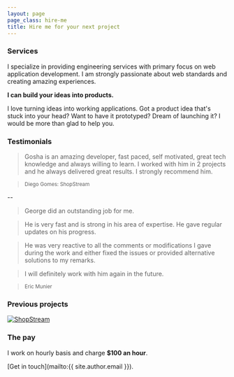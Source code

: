 ```yaml
---
layout: page
page_class: hire-me
title: Hire me for your next project
--- 
```


### Services

I specialize in providing engineering services with primary focus on web
application development. I am strongly passionate about web standards
and creating amazing experiences.

**I can build your ideas into products.**

I love turning ideas into working applications. Got a product idea
that's stuck into your head? Want to have it prototyped?  Dream of
launching it? I would be more than glad to help you.

### Testimonials

> Gosha is an amazing developer, fast paced, self motivated, great tech
> knowledge and always willing to learn. I worked with him in 2 projects
> and he always delivered great results. I strongly recommend him.

> <small>Diego Gomes: ShopStream</small>

--

> George did an outstanding job for me.

> He is very fast and is strong in his area of expertise.
> He gave regular updates on his progress.

> He was very reactive to all the comments or modifications I gave during
> the work and either fixed the issues or provided alternative solutions
> to my remarks.

> I will definitely work with him again in the future.

> <small>Eric Munier</small>

### Previous projects

[![ShopStream](http://f.cl.ly/items/2M12291x1N2v0w3V3B3G/ShopStream-1.jpg)](/projects/shopstream.html)

### The pay

I work on hourly basis and charge **$100 an hour**.

[Get in touch](mailto:{{ site.author.email }}).
